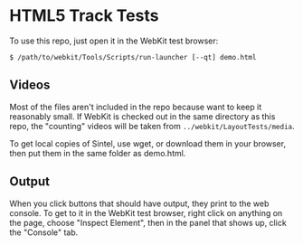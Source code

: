 # HTML5 Track Tests

To use this repo, just open it in the WebKit test browser:

    $ /path/to/webkit/Tools/Scripts/run-launcher [--qt] demo.html

## Videos

Most of the files aren't included in the repo because want to keep it
reasonably small. If WebKit is checked out in the same directory as this
repo, the "counting" videos will be taken from `../webkit/LayoutTests/media`.

To get local copies of Sintel, use wget, or download them in your browser, then
put them in the same folder as demo.html.

## Output

When you click buttons that should have output, they print to the web console.
To get to it in the WebKit test browser, right click on anything on the page,
choose "Inspect Element", then in the panel that shows up, click the "Console"
tab.
